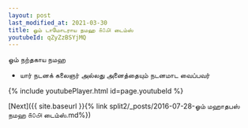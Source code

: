 ```yaml
---
layout: post
last_modified_at: 2021-03-30
title: ஓம் டாமோடராய நமஹ ௧௦௮ டைம்ஸ்
youtubeId: qZyZzBSYjMQ
---
```

 
 
 ஓம் நற்தகாய நமஹ  
 
 -  யார் நடனக் கலைஞர் அல்லது அனைத்தையும் நடனமாட வைப்பவர் 
 
  
 
  
 
 
 
 
 
 


{% include youtubePlayer.html id=page.youtubeId %}
 
[Next]({{ site.baseurl }}{% link  split2/_posts/2016-07-28-ஓம் மஹாதபஸ் நமஹ ௧௦௮ டைம்ஸ்.md%})
 
